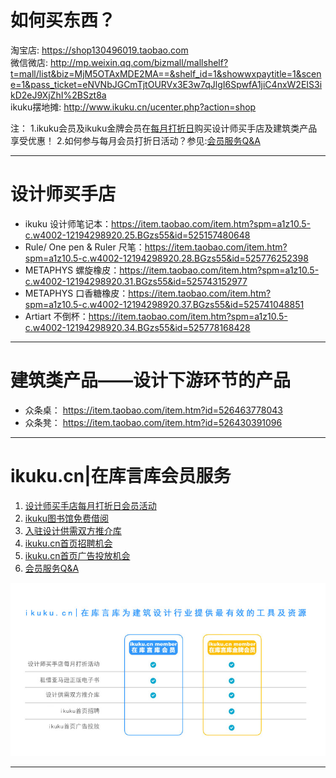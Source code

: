 # 如何买东西？

淘宝店: https://shop130496019.taobao.com  
微信微店: http://mp.weixin.qq.com/bizmall/mallshelf?t=mall/list&biz=MjM5OTAxMDE2MA==&shelf_id=1&showwxpaytitle=1&scene=1&pass_ticket=eNVNbJGCmTjtOURVx3E3w7qJlgI6SpwfA1jiC4nxW2EIS3ikD2eJ9XjZhI%2BSzt8a  
ikuku摆地摊: http://www.ikuku.cn/ucenter.php?action=shop

注：
1.ikuku会员及ikuku金牌会员在[每月打折日](member-3.md)购买设计师买手店及建筑类产品享受优惠！
2.如何参与每月会员打折日活动？参见:[会员服务Q&A](member-2.md)

----

# 设计师买手店

* ikuku 设计师笔记本：https://item.taobao.com/item.htm?spm=a1z10.5-c.w4002-12194298920.25.BGzs55&id=525157480648
* Rule/ One pen & Ruler 尺笔：https://item.taobao.com/item.htm?spm=a1z10.5-c.w4002-12194298920.28.BGzs55&id=525776252398
* METAPHYS 螺旋橡皮：https://item.taobao.com/item.htm?spm=a1z10.5-c.w4002-12194298920.31.BGzs55&id=525743152977
* METAPHYS 口香糖橡皮：https://item.taobao.com/item.htm?spm=a1z10.5-c.w4002-12194298920.37.BGzs55&id=525741048851
* Artiart 不倒杯：https://item.taobao.com/item.htm?spm=a1z10.5-c.w4002-12194298920.34.BGzs55&id=525778168428

----

# 建筑类产品——设计下游环节的产品

* 众条桌： https://item.taobao.com/item.htm?id=526463778043  
* 众条凳： https://item.taobao.com/item.htm?id=526430391096  

----

# ikuku.cn|在库言库会员服务

1. [设计师买手店每月打折日会员活动](member-3.md)
1. [ikuku图书馆免费借阅](library.md)  
1. [入驻设计供需双方推介库](member-4.md)  
1. [ikuku.cn首页招聘机会](member-5.md)  
1. [ikuku.cn首页广告投放机会](member-6.md)
1. [会员服务Q&A](member-2.md)

![ikuku会员介绍](images/ikukumember.jpg)  

----
